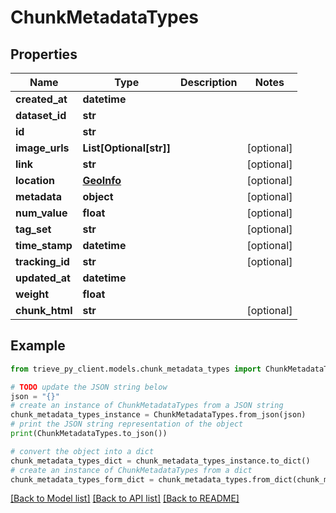 # ChunkMetadataTypes


## Properties

Name | Type | Description | Notes
------------ | ------------- | ------------- | -------------
**created_at** | **datetime** |  | 
**dataset_id** | **str** |  | 
**id** | **str** |  | 
**image_urls** | **List[Optional[str]]** |  | [optional] 
**link** | **str** |  | [optional] 
**location** | [**GeoInfo**](GeoInfo.md) |  | [optional] 
**metadata** | **object** |  | [optional] 
**num_value** | **float** |  | [optional] 
**tag_set** | **str** |  | [optional] 
**time_stamp** | **datetime** |  | [optional] 
**tracking_id** | **str** |  | [optional] 
**updated_at** | **datetime** |  | 
**weight** | **float** |  | 
**chunk_html** | **str** |  | [optional] 

## Example

```python
from trieve_py_client.models.chunk_metadata_types import ChunkMetadataTypes

# TODO update the JSON string below
json = "{}"
# create an instance of ChunkMetadataTypes from a JSON string
chunk_metadata_types_instance = ChunkMetadataTypes.from_json(json)
# print the JSON string representation of the object
print(ChunkMetadataTypes.to_json())

# convert the object into a dict
chunk_metadata_types_dict = chunk_metadata_types_instance.to_dict()
# create an instance of ChunkMetadataTypes from a dict
chunk_metadata_types_form_dict = chunk_metadata_types.from_dict(chunk_metadata_types_dict)
```
[[Back to Model list]](../README.md#documentation-for-models) [[Back to API list]](../README.md#documentation-for-api-endpoints) [[Back to README]](../README.md)


